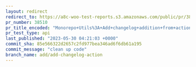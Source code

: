 ```yaml
---
layout: redirect
redirect_to: https://a8c-woo-test-reports.s3.amazonaws.com/public/pr/38510/api/index.html
pr_number: 38510
pr_title_encoded: "Monorepo+Utils%3A+Add+changelog+addition+from+actions"
pr_test_type: api
last_published: "2023-05-30 04:21:03 +0000"
commit_sha: 85e566322d2657c2fd977bea346ad6f6db61a195
commit_message: "clean up code"
branch_name: add/add-changelog-action
---
```

